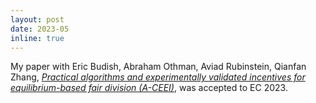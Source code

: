 ```yaml
---
layout: post
date: 2023-05
inline: true
---
```


My paper with Eric Budish, Abraham Othman, Aviad Rubinstein, Qianfan Zhang, [*Practical algorithms and experimentally validated incentives for equilibrium-based fair division (A-CEEI)*](https://arxiv.org/abs/2305.11406), was accepted to EC 2023.
